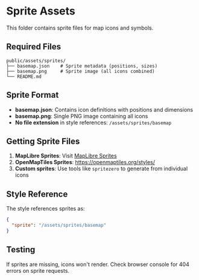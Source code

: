 # Sprite Assets

This folder contains sprite files for map icons and symbols.

## Required Files

```
public/assets/sprites/
├── basemap.json    # Sprite metadata (positions, sizes)
├── basemap.png     # Sprite image (all icons combined)
└── README.md
```

## Sprite Format

- **basemap.json**: Contains icon definitions with positions and dimensions
- **basemap.png**: Single PNG image containing all icons
- **No file extension** in style references: `/assets/sprites/basemap`

## Getting Sprite Files

1. **MapLibre Sprites**: Visit [MapLibre Sprites](https://github.com/maplibre/sprites)
2. **OpenMapTiles Sprites**: https://openmaptiles.org/styles/
3. **Custom sprites**: Use tools like `spritezero` to generate from individual icons

## Style Reference

The style references sprites as:
```json
{
  "sprite": "/assets/sprites/basemap"
}
```

## Testing

If sprites are missing, icons won't render. Check browser console for 404 errors on sprite requests.